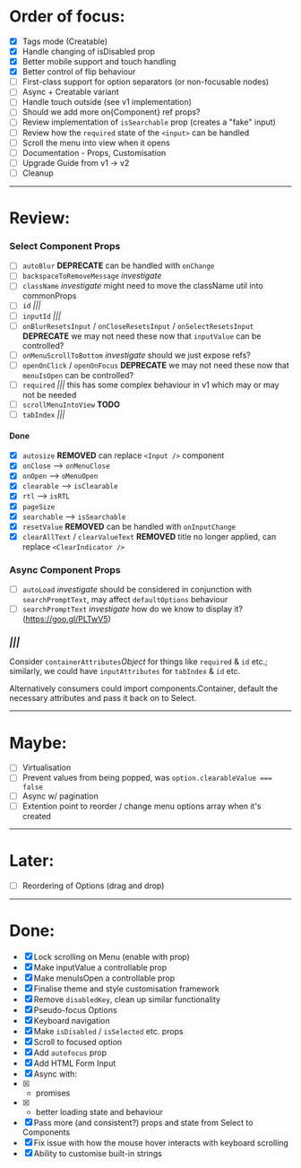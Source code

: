 # Order of focus:

* [x] Tags mode (Creatable)
* [x] Handle changing of isDisabled prop
* [x] Better mobile support and touch handling
* [x] Better control of flip behaviour
* [ ] First-class support for option separators (or non-focusable nodes)
* [ ] Async + Creatable variant
* [ ] Handle touch outside (see v1 implementation)
* [ ] Should we add more on{Component} ref props?
* [ ] Review implementation of `isSearchable` prop (creates a "fake" input)
* [ ] Review how the `required` state of the `<input>` can be handled
* [ ] Scroll the menu into view when it opens
* [ ] Documentation - Props, Customisation
* [ ] Upgrade Guide from v1 -> v2
* [ ] Cleanup

---

# Review:

### Select Component Props

* [ ] `autoBlur` **DEPRECATE** can be handled with `onChange`
* [ ] `backspaceToRemoveMessage` _investigate_
* [ ] `className` _investigate_ might need to move the className util into commonProps
* [ ] `id` _|||_
* [ ] `inputId` _|||_
* [ ] `onBlurResetsInput` / `onCloseResetsInput` / `onSelectResetsInput` **DEPRECATE** we may not need these now that `inputValue` can be controlled?
* [ ] `onMenuScrollToBottom` _investigate_ should we just expose refs?
* [ ] `openOnClick` / `openOnFocus` **DEPRECATE** we may not need these now that `menuIsOpen` can be controlled?
* [ ] `required` _|||_ this has some complex behaviour in v1 which may or may not be needed
* [ ] `scrollMenuIntoView` **TODO**
* [ ] `tabIndex` _|||_

#### Done

* [x] `autosize` **REMOVED** can replace `<Input />` component
* [x] `onClose` --> `onMenuClose`
* [x] `onOpen` --> `oMenuOpen`
* [x] `clearable` --> `isClearable`
* [x] `rtl` --> `isRTL`
* [x] `pageSize`
* [x] `searchable` --> `isSearchable`
* [x] `resetValue` **REMOVED** can be handled with `onInputChange`
* [x] `clearAllText` / `clearValueText` **REMOVED** title no longer applied, can replace `<ClearIndicator />`

### Async Component Props

* [ ] `autoLoad` _investigate_ should be considered in conjunction with `searchPromptText`, may affect `defaultOptions` behaviour
* [ ] `searchPromptText` _investigate_ how do we know to display it? (https://goo.gl/PLTwV5)

### _|||_

Consider `containerAttributes`_Object_ for things like `required` & `id` etc.;
similarly, we could have `inputAttributes` for `tabIndex` & `id` etc.

Alternatively consumers could import components.Container, default the necessary
attributes and pass it back on to Select.

---

# Maybe:

* [ ] Virtualisation
* [ ] Prevent values from being popped, was `option.clearableValue === false`
* [ ] Async w/ pagination
* [ ] Extention point to reorder / change menu options array when it's created

---

# Later:

* [ ] Reordering of Options (drag and drop)

---

# Done:

* [x] Lock scrolling on Menu (enable with prop)
* [x] Make inputValue a controllable prop
* [x] Make menuIsOpen a controllable prop
* [x] Finalise theme and style customisation framework
* [x] Remove `disabledKey`, clean up similar functionality
* [x] Pseudo-focus Options
* [x] Keyboard navigation
* [x] Make `isDisabled` / `isSelected` etc. props
* [x] Scroll to focused option
* [x] Add `autofocus` prop
* [x] Add HTML Form Input
* [x] Async with:
* [x] * promises
* [x] * better loading state and behaviour
* [x] Pass more (and consistent?) props and state from Select to Components
* [x] Fix issue with how the mouse hover interacts with keyboard scrolling
* [x] Ability to customise built-in strings
